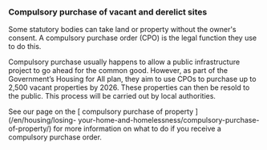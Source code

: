 ###  **Compulsory purchase of vacant and derelict sites**

Some statutory bodies can take land or property without the owner's consent. A
compulsory purchase order (CPO) is the legal function they use to do this.

Compulsory purchase usually happens to allow a public infrastructure project
to go ahead for the common good. However, as part of the Government’s Housing
for All plan, they aim to use CPOs to purchase up to 2,500 vacant properties
by 2026. These properties can then be resold to the public. This process will
be carried out by local authorities.

See our page on the [ compulsory purchase of property ](/en/housing/losing-
your-home-and-homelessness/compulsory-purchase-of-property/) for more
information on what to do if you receive a compulsory purchase order.
